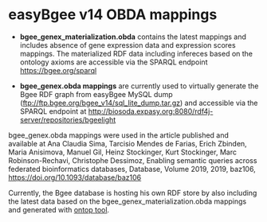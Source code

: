 # easyBgee v14 OBDA mappings
+ **bgee_genex_materialization.obda** contains the latest mappings and includes absence of gene expression data and expression scores mappings. The materialized RDF data including infereces based on the ontology axioms are accessible via the SPARQL endpoint https://bgee.org/sparql  

+ **bgee_genex.obda mappings** are currently used to virtually generate the Bgee RDF graph from easyBgee MySQL dump (ftp://ftp.bgee.org/bgee_v14/sql_lite_dump.tar.gz) 
and accessible via  the SPARQL endpoint at  http://biosoda.expasy.org:8080/rdf4j-server/repositories/bgeelight

bgee_genex.obda mappings were used in the article published and available at 
Ana Claudia Sima, Tarcisio Mendes de Farias, Erich Zbinden, Maria Anisimova, Manuel Gil, Heinz Stockinger, Kurt Stockinger, Marc Robinson-Rechavi, Christophe Dessimoz, Enabling semantic queries across federated bioinformatics databases, Database, Volume 2019, 2019, baz106, https://doi.org/10.1093/database/baz106

Currently, the Bgee database is hosting his own RDF store by also including the latest data based on the bgee_genex_materialization.obda mappings and generated with [ontop tool](https://ontop-vkg.org).

